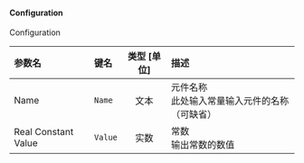 <!--
DO NOT EDIT THIS FILE DIRECTLY.
This file is generated by tools/comp-docs.js.
All changes will be overwritten by regeneration.
-->

<slot class="model-parameters">

#### Configuration

Configuration

| 参数名 | 键名 | 类型 [单位] | 描述 |
|:------ |:---- |:-----------:|:---- |
| Name | `Name` | 文本 | 元件名称<br/>此处输入常量输入元件的名称（可缺省） |
| Real Constant Value | `Value` | 实数 | 常数<br/>输出常数的数值 |


</slot>
